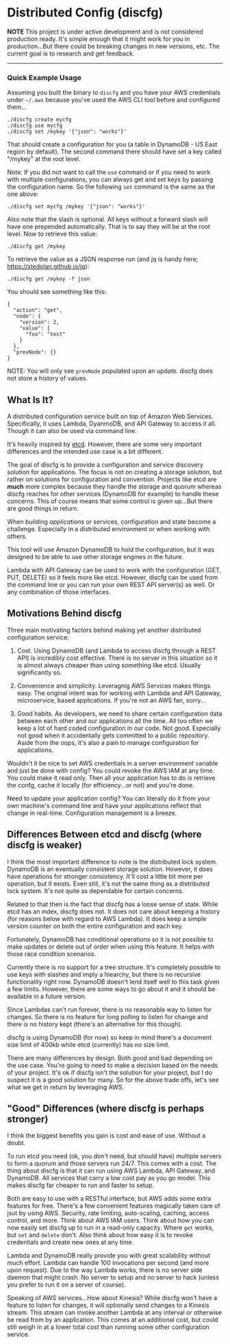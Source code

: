 # Distributed Config (discfg)

**NOTE** This project is under active development and is not considered production ready.
It's simple enough that it might work for you in production...But there could be breaking
changes in new versions, etc. The current goal is to research and get feedback.

------

### Quick Example Usage

Assuming you built the binary to ```discfg``` and you have your AWS credentials under ```~/.aws``` 
because you've used the AWS CLI tool before and configured them...

```
./discfg create mycfg    
./discfg use mycfg    
./discfg set /mykey '{"json": "works"}'    
```

That should create a configuration for you (a table in DynamoDB - US East region by default). 
The second command there should have set a key called "/mykey" at the root level.

Note: If you did not want to call the ```use``` command or if you need to work with multiple configurations,
you can always get and set keys by passing the configuration name. So the following ```set``` command is
the same as the one above:

```
./discfg set mycfg /mykey '{"json": "works"}'
```

Also note that the slash is optional. All keys without a forward slash will have one prepended automatically. 
That is to say they will be at the root level. Now to retrieve this value:

```
./discfg get /mykey
```

To retrieve the value as a JSON response run (and jq is handy here; https://stedolan.github.io/jq):

```
./discfg get /mykey -f json
```

You should see something like this:

```
{
  "action": "get",
  "node": {
    "version": 2,
    "value": {
      "foo": "test"
    }
  },
  "prevNode": {}
}
```

NOTE: You will only see ```prevNode``` populated upon an update. discfg does not store a history
of values.

## What Is It?

A distributed configuration service built on top of Amazon Web Services. Specifically, it uses 
Lambda, DyanmoDB, and API Gateway to access it all. Though it can also be used via command line.

It's heavily inspired by [etcd](https://github.com/coreos/etcd). However, there are some very
important differences and the intended use case is a bit different.

The goal of discfg is to provide a configuration and service discovery solution for applications. 
The focus is not on creating a storage solution, but rather on solutions for configuration and
convention. Projects like etcd are **much** more complex because they handle the storage and 
quorum whereas discfg reaches for other services (DynamoDB for example) to handle these concerns. 
This of course means that some control is given up...But there are good things in return.

When building _applications_ or services, configuration and state become a challenge. Especially 
in a distributed environment or when working with others.

This tool will use Amazon DynamoDB to hold the configuration, but it was designed to be able to use 
other storage engines in the future.

Lambda with API Gateway can be used to work with the configuration (GET, PUT, DELETE) so it feels 
more like etcd. However, discfg can be used from the command line or you can run your own REST API
server(s) as well. Or any combination of those interfaces.

## Motivations Behind discfg

Three main motivating factors behind making yet another distributed configuration service:

1. Cost. Using DynamoDB (and Lambda to access discfg through a REST API) is incredibly cost effective. 
There is no server in this situation so it is almost always cheaper than using something like etcd. 
Usually significantly so.

2. Convenience and simplicity. Leveragnig AWS Services makes things easy. The original intent was 
for working with Lambda and API Gateway, microservice, based applications. If you're not an AWS fan,
sorry...

3. Good habits. As developers, we need to share certain configuration data between each other and our
applications all the time. All too often we keep a lot of hard coded configuration in our code. Not good.
Especially not good when it accidentally gets committed to a public repository. Aside from the oops, it's
also a pain to manage configuration for applications.

Wouldn't it be nice to set AWS credentials in a server environment variable and just be done with config? 
You could revoke the AWS IAM at any time. You could make it read only. Then all your application has to do 
is retrieve the confg, cache it locally (for efficiency...or not) and you're done.

Need to update your application config? You can literally do it from your own machine's command line and 
have your applications reflect that change in real-time. Configuration management is a breeze.

## Differences Between etcd and discfg (where discfg is weaker)

I think the most important difference to note is the distributed lock system. DynamoDB is an eventually
consistent storage solution. However, it does have operations for stronger consistency. It'll cost a little
bit more per operation, but it exists. Even still, it's not the same thing as a distributed lock system. 
It's not quite as dependable for certain concerns.

Related to that then is the fact that discfg has a loose sense of state. While etcd has an index, discfg
does not. It does not care about keeping a history (for reasons below with regard to AWS Lambda). It does
keep a simple version counter on both the entire configuration and each key.

Fortunately, DynamoDB has conditional operations so it is not possible to make updates or delete out of 
order when using this feature. It helps with those race condition scenarios.

Currently there is no support for a tree structure. It's completely possible to use keys with slashes 
and imply a hiearchy, but there is no recursive functionality right now. DynamoDB doesn't lend itself
well to this task given a few limits. However, there are some ways to go about it and it should be 
available in a future version.

Since Lambdas can't run forever, there is no reasonable way to listen for changes. So there is no feature
for long polling to listen for change and there is no history kept (there's an alternative for this though).

discfg is using DynamoDB (for now) so keep in mind there's a document size limit of 400kb while etcd 
(currently) has no size limit.

There are many differences by design. Both good and bad depending on the use case. You're going to need
to make a decision based on the needs of your project. It's ok if discfg isn't the solution for your 
project, but I do suspect it is a good solution for many. So for the above trade offs, let's see what
we get in return by leveraging AWS.

## "Good" Differences (where discfg is perhaps stronger)

I think the biggest benefits you gain is cost and ease of use. Without a doubt.

To run etcd you need (ok, you don't need, but should have) multiple servers to form a quorum and those servers 
run 24/7. This comes with a cost. The thing about discfg is that it can run using AWS Lambda, API Gateway, and 
DynamoDB. All services that carry a low cost pay as you go model. This makes discfg far cheaper to run and faster
to setup.

Both are easy to use with a RESTful interface, but AWS adds some extra features for free. There's a few 
convenient features magically taken care of jsut by using AWS. Security, rate limiting, auto-scaling, 
caching, access control, and more. Think about AWS IAM users. Think about how you can now easily set 
discfg up to run in a read-only capacity. Where ```get``` works, but ```set``` and ```delete``` don't. 
Also think about how easy it is to revoke credentials and create new ones at any time.

Lambda and DynamoDB really provide you with great scalability without much effort. Lambda can handle 100 
invocations per second (and more upon request). Due to the way Lambda works, there is no server side daemon 
that might crash. No server to setup and no server to hack (unless you prefer to run it on a server of course).

Speaking of AWS services...How about Kinesis? While discfg won't have a feature to listen for changes, it will 
optionally send changes to a Kinesis stream. This stream can invoke another Lambda at any interval or otherwise 
be read from by an application. This comes at an additional cost, but could still weigh in at a lower total cost
than running some other configuration service.
